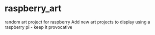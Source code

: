 # raspberry_art
random art project for raspberry
Add new art projects to display using a raspberry pi - keep it provocative

